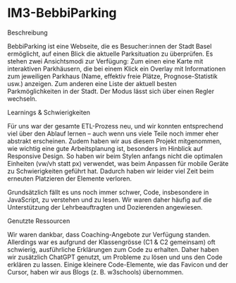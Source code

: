 # IM3-BebbiParking

Beschreibung

BebbiParking ist eine Webseite, die es Besucher:innen der Stadt Basel ermöglicht, auf einen Blick die aktuelle Parksituation zu überprüfen. Es stehen zwei Ansichtsmodi zur Verfügung:
Zum einen eine Karte mit interaktiven Parkhäusern, die bei einem Klick ein Overlay mit Informationen zum jeweiligen Parkhaus (Name, effektiv freie Plätze, Prognose-Statistik usw.) anzeigen. Zum anderen eine Liste der aktuell besten Parkmöglichkeiten in der Stadt. Der Modus lässt sich über einen Regler wechseln.


Learnings & Schwierigkeiten

Für uns war der gesamte ETL-Prozess neu, und wir konnten entsprechend viel über den Ablauf lernen – auch wenn uns viele Teile noch immer eher abstrakt erscheinen.
Zudem haben wir aus diesem Projekt mitgenommen, wie wichtig eine gute Arbeitsplanung ist, besonders im Hinblick auf Responsive Design. So haben wir beim Stylen anfangs nicht die optimalen Einheiten (vw/vh statt px) verwendet, was beim Anpassen für mobile Geräte zu Schwierigkeiten geführt hat. Dadurch haben wir leider viel Zeit beim erneuten Platzieren der Elemente verloren.

Grundsätzlich fällt es uns noch immer schwer, Code, insbesondere in JavaScript, zu verstehen und zu lesen. Wir waren daher häufig auf die Unterstützung der Lehrbeauftragten und Dozierenden angewiesen.


Genutzte Ressourcen

Wir waren dankbar, dass Coaching-Angebote zur Verfügung standen. Allerdings war es aufgrund der Klassengrösse (C1 & C2 gemeinsam) oft schwierig, ausführliche Erklärungen zum Code zu erhalten. Daher haben wir zusätzlich ChatGPT genutzt, um Probleme zu lösen und uns den Code erklären zu lassen.
Einige kleinere Code-Elemente, wie das Favicon und der Cursor, haben wir aus Blogs (z. B. w3schools) übernommen.